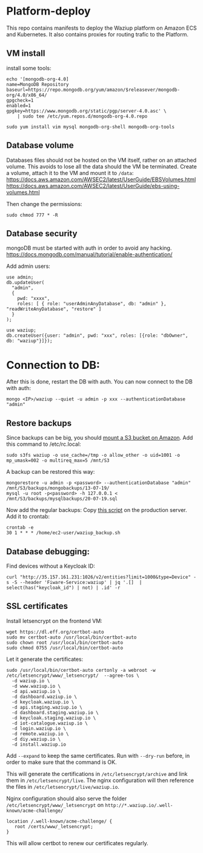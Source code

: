 # Platform-deploy

This repo contains manifests to deploy the Waziup platform on Amazon ECS and Kubernetes.
It also contains proxies for routing trafic to the Platform.

VM install
----------

install some tools:
```
echo '[mongodb-org-4.0]
name=MongoDB Repository
baseurl=https://repo.mongodb.org/yum/amazon/$releasever/mongodb-org/4.0/x86_64/
gpgcheck=1
enabled=1
gpgkey=https://www.mongodb.org/static/pgp/server-4.0.asc' \
    | sudo tee /etc/yum.repos.d/mongodb-org-4.0.repo

sudo yum install vim mysql mongodb-org-shell mongodb-org-tools
```


Database volume
---------------

Databases files should not be hosted on the VM itself, rather on an attached volume.
This avoids to lose all the data should the VM be terminated.
Create a volume, attach it to the VM and mount it to `/data`:
https://docs.aws.amazon.com/AWSEC2/latest/UserGuide/EBSVolumes.html
https://docs.aws.amazon.com/AWSEC2/latest/UserGuide/ebs-using-volumes.html

Then change the permissions:
```
sudo chmod 777 * -R
```

Database security
-----------------

mongoDB must be started with auth in order to avoid any hacking.
https://docs.mongodb.com/manual/tutorial/enable-authentication/

Add admin users:
```
use admin;
db.updateUser(
  "admin",
  {
    pwd: "xxxx",
    roles: [ { role: "userAdminAnyDatabase", db: "admin" }, "readWriteAnyDatabase", "restore" ]
  }
);

use waziup;
db.createUser({user: "admin", pwd: "xxx", roles: [{role: "dbOwner", db: "waziup"}]});
```

Connection to DB:
=======
After this is done, restart the DB with auth. You can now connect to the DB with auth:
```
mongo <IP>/waziup --quiet -u admin -p xxx --authenticationDatabase "admin"
```

Restore backups
---------------

Since backups can be big, you should [mount a S3 bucket on Amazon](https://cloudkul.com/blog/mounting-s3-bucket-linux-ec2-instance/).
Add this command to /etc/rc.local:
```
sudo s3fs waziup -o use_cache=/tmp -o allow_other -o uid=1001 -o mp_umask=002 -o multireq_max=5 /mnt/S3
```

A backup can be restored this way:
```
mongorestore -u admin -p <password> --authenticationDatabase "admin" /mnt/S3/backups/mongobackups/13-07-19/
mysql -u root -p<password> -h 127.0.0.1 < /mnt/S3/backups/mysqlbackups/20-07-19.sql
```

Now add the regular backups:
Copy [this script](./waziup_backup.sh) on the production server.
Add it to crontab:
```
crontab -e
30 1 * * * /home/ec2-user/waziup_backup.sh
```

Database debugging:
-------------------

Find devices without a Keycloak ID:
```
curl "http://35.157.161.231:1026/v2/entities?limit=1000&type=Device" -s -S --header 'Fiware-Service:waziup' | jq '.[]  | select(has("keycloak_id") | not) | .id' -r
```

SSL certificates
----------------

Install letsencrypt on the frontend VM:
```
wget https://dl.eff.org/certbot-auto
sudo mv certbot-auto /usr/local/bin/certbot-auto
sudo chown root /usr/local/bin/certbot-auto
sudo chmod 0755 /usr/local/bin/certbot-auto
```
Let it generate the certificates:
```
sudo /usr/local/bin/certbot-auto certonly -a webroot -w /etc/letsencrypt/www/_letsencrypt/  --agree-tos \
  -d waziup.io \
  -d www.waziup.io \
  -d api.waziup.io \
  -d dashboard.waziup.io \
  -d keycloak.waziup.io \
  -d api.staging.waziup.io \
  -d dashboard.staging.waziup.io \
  -d keycloak.staging.waziup.io \
  -d iot-catalogue.waziup.io \
  -d login.waziup.io \
  -d remote.waziup.io \
  -d diy.waziup.io \
  -d install.waziup.io
```
Add `--expand` to keep the same certificates.
Run with `--dry-run` before, in order to make sure that the command is OK.

This will generate the certifications in `/etc/letsencrypt/archive` and link them in `/etc/letsencrypt/live`.
The nginx configuration will then reference the files in `/etc/letsencrypt/live/waziup.io`.


Nginx configuration should also serve the folder `/etc/letsencrypt/www/_letsencrypt` on `http://*.waziup.io/.well-known/acme-challenge/`
```
location /.well-known/acme-challenge/ {
   root /certs/www/_letsencrypt;
}
```
This will allow certbot to renew our certificates regularly.
